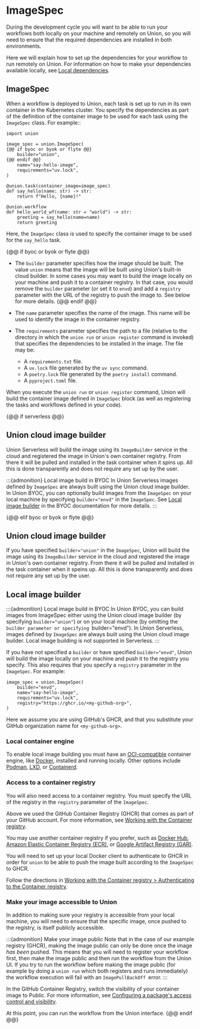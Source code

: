 # ImageSpec

During the development cycle you will want to be able to run your workflows both locally on your machine and remotely on Union,
so you will need to ensure that the required dependencies are installed in both environments.

Here we will explain how to set up the dependencies for your workflow to run remotely on Union.
For information on how to make your dependencies available locally, see [Local dependencies](./local-dependencies.md).

## ImageSpec

When a workflow is deployed to Union, each task is set up to run in its own container in the Kubernetes cluster.
You specify the dependencies as part of the definition of the container image to be used for each task using the `ImageSpec` class.
For example::

```{code-block} python
import union

image_spec = union.ImageSpec(
{@@ if byoc or byok or flyte @@}
    builder="union",
{@@ endif @@}
    name="say-hello-image",
    requirements="uv.lock",
)

@union.task(container_image=image_spec)
def say_hello(name: str) -> str:
    return f"Hello, {name}!"

@union.workflow
def hello_world_wf(name: str = "world") -> str:
    greeting = say_hello(name=name)
    return greeting
```

Here, the `ImageSpec` class is used to specify the container image to be used for the `say_hello` task.

{@@ if byoc or byok or flyte @@}
* The `builder` parameter specifies how the image should be built. The value `union` means that the image will be built using Union's built-in cloud builder.
  In some cases you may want to build the image locally on your machine and push it to a container registry. In that case, you would remove the `builder` parameter
  (or set it to `envd`) and add a `registry` parameter with the URL of the registry to push the image to. See below for more details.
{@@ endif @@}

* The `name` parameter specifies the name of the image. This name will be used to identify the image in the container registry.

* The `requirements` parameter specifies the path to a file (relative to the directory in which the `union run` or `union register` command is invoked) that specifies the dependencies to be installed in the image.
  The file may be:
  * A `requirements.txt` file.
  * A `uv.lock` file generated by the `uv sync` command.
  * A `poetry.lock` file generated by the `poetry install` command.
  * A `pyproject.toml` file.

When you execute the `union run` or `union register` command, Union will build the container image defined in `ImageSpec` block
(as well as registering the tasks and workflows defined in your code).

{@@ if serverless @@}

## Union cloud image builder

Union Serverless will build the image using its `ImageBuilder` service in the cloud
and registered the image in Union's own container registry.
From there it will be pulled and installed in the task container when it spins up.
All this is done transparently and does not require any set up by the user.

:::{admonition} Local image build in BYOC
In Union Serverless images defined by `ImageSpec` are always built using the Union cloud image builder.
In Union BYOC, you can optionally build images from the `ImageSpec` on your local machine by specifying `builder="envd"` in the `ImageSpec`.
See [Local image builder](https://docs.unionai/byoc/user-guide/development-cycle/remote-dependencies-with-image-spec.md#local-image-builder) in the BYOC documentation for more details.
:::

{@@ elif byoc or byok or flyte @@}
## Union cloud image builder

If you have specified `builder="union"` in the `ImageSpec`, Union will build the image using its `ImageBuilder` service in the cloud
and registered the image in Union's own container registry. From there it will be pulled and installed in the task container when it speins up.
All this is done transparently and does not require any set up by the user.


## Local image builder

:::{admonition} Local image build in BYOC
In Union BYOC, you can build images from ImageSpec either using the Union cloud image builder (by specifying `builder="union"`) or on your local machine
(by omitting the `builder parameter or specifying `builder="envd").
In Union Serverless, images defined by `ImageSpec` are always built using the Union cloud image builder.
Local image building is not supported in Serverless.
:::

If you have not specified a `builder` or have specified `builder="envd"`, Union will build the image locally on your machine and push it to the registry you specify.
This also requires that you specify a `registry` parameter in the `ImageSpec`.
For example:

```{code-block} python
image_spec = union.ImageSpec(
    builder="envd",
    name="say-hello-image",
    requirements="uv.lock",
    registry="https://ghcr.io/<my-github-org>",
)
```

Here we assume you are using GitHub's GHCR, and that you substitute your GitHub organization name for `<my-github-org>`.


### Local container engine

To enable local image building you must have an [OCI-compatible](https://opencontainers.org/) container engine, like [Docker](https://docs.docker.com/get-docker/), installed and running locally.
Other options include [Podman](https://podman.io/), [LXD](https://linuxcontainers.org/lxd/introduction/), or [Containerd](https://containerd.io/).


### Access to a container registry

You will also need access to a container registry.
You must specify the URL of the registry in the `registry` parameter of the `ImageSpec`.

Above we used the GitHub Container Registry (GHCR) that comes as part of your GitHub account.
For more information, see [Working with the Container registry](https://docs.github.com/en/packages/working-with-a-github-packages-registry/working-with-the-container-registry).

You may use another container registry if you prefer,
such as [Docker Hub](https://hub.docker.com/),
[Amazon Elastic Container Registry (ECR)](../integrations/enabling-aws-resources/enabling-aws-ecr.md),
or [Google Artifact Registry (GAR)](../integrations/enabling-gcp-resources/enabling-google-artifact-registry.md).

You will need to set up your local Docker client to authenticate to GHCR in order for `union` to be able to push the image built according to the `ImageSpec` to GHCR.

Follow the directions in [Working with the Container registry > Authenticating to the Container registry](https://docs.github.com/en/packages/working-with-a-github-packages-registry/working-with-the-container-registry.md#authenticating-to-the-container-registry).


### Make your image accessible to Union

In addition to making sure your registry is accessible from your local machine, you will need to ensure that the specific image, once pushed to the registry, is itself publicly accessible.

:::{admonition} Make your image public
Note that in the case of our example registry (GHCR), making the image public can only be done once the image *has been* pushed.
This means that you will need to register your workflow first, then make the image public and then run the workflow from the Union UI.
If you try to run the workflow before making the image public (for example by doing a `union run` which both registers and runs immediately)
the workflow execution will fail with an `ImagePullBackOff `error.
:::

In the GitHub Container Registry, switch the visibility of your container image to Public. For more information, see [Configuring a package's access control and visibility](https://docs.github.com/en/packages/learn-github-packages/configuring-a-packages-access-control-and-visibility.md#about-inheritance-of-access-permissions-and-visibility).

At this point, you can run the workflow from the Union interface.
{@@ endif @@}
